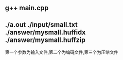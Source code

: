 ## g++ main.cpp

## ./a.out ./input/small.txt ./answer/mysmall.huffidx ./answer/mysmall.huffzip
第一个参数为输入文件,第二个为编码文件,第三个为压缩文件